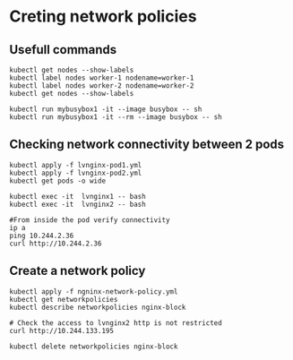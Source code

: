 # Creting network policies

## Usefull commands

```
kubectl get nodes --show-labels
kubectl label nodes worker-1 nodename=worker-1
kubectl label nodes worker-2 nodename=worker-2
kubectl get nodes --show-labels

kubectl run mybusybox1 -it --image busybox -- sh
kubectl run mybusybox1 -it --rm --image busybox -- sh
```

## Checking network connectivity between 2 pods
```
kubectl apply -f lvnginx-pod1.yml
kubectl apply -f lvnginx-pod2.yml
kubectl get pods -o wide

kubectl exec -it  lvnginx1 -- bash
kubectl exec -it  lvnginx2 -- bash

#From inside the pod verify connectivity 
ip a
ping 10.244.2.36
curl http://10.244.2.36
```

## Create a network policy

```
kubectl apply -f ngninx-network-policy.yml
kubectl get networkpolicies
kubectl describe networkpolicies nginx-block

# Check the access to lvnginx2 http is not restricted
curl http://10.244.133.195

kubectl delete networkpolicies nginx-block
```







